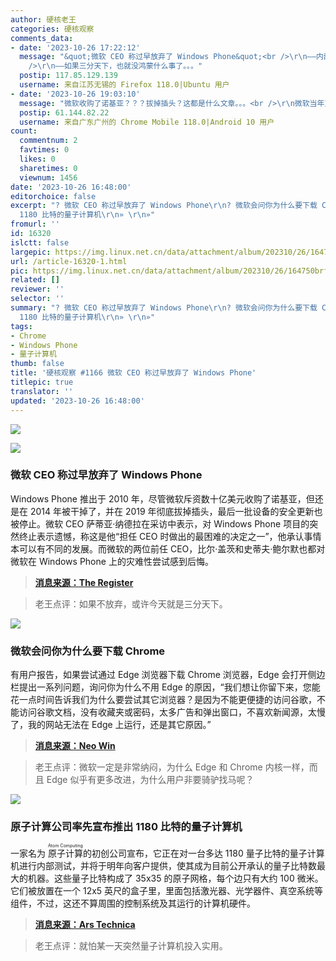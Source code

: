 ```yaml
---
author: 硬核老王
categories: 硬核观察
comments_data:
- date: '2023-10-26 17:22:12'
  message: "&quot;微软 CEO 称过早放弃了 Windows Phone&quot;<br />\r\n——内部斗争导致的这个结果，公司利益算个鸟，把对手搞下来才是正途。<br
    />\r\n——如果三分天下，也就没鸿蒙什么事了。。。"
  postip: 117.85.129.139
  username: 来自江苏无锡的 Firefox 118.0|Ubuntu 用户
- date: '2023-10-26 19:03:10'
  message: "微软收购了诺基亚？？？拔掉插头？这都是什么文章。。。<br />\r\n微软当年对移动开发者不友好，Windows Phone的市场份额不断下降，后来变成了1%。就算没有放弃，确定真能竞争过苹果和谷歌？迟早会成为另一个黑莓。"
  postip: 61.144.82.22
  username: 来自广东广州的 Chrome Mobile 118.0|Android 10 用户
count:
  commentnum: 2
  favtimes: 0
  likes: 0
  sharetimes: 0
  viewnum: 1456
date: '2023-10-26 16:48:00'
editorchoice: false
excerpt: "? 微软 CEO 称过早放弃了 Windows Phone\r\n? 微软会问你为什么要下载 Chrome\r\n? 原子计算公司率先宣布推出
  1180 比特的量子计算机\r\n» \r\n»"
fromurl: ''
id: 16320
islctt: false
largepic: https://img.linux.net.cn/data/attachment/album/202310/26/164750brfa6raurb7u0j6v.jpg
url: /article-16320-1.html
pic: https://img.linux.net.cn/data/attachment/album/202310/26/164750brfa6raurb7u0j6v.jpg.thumb.jpg
related: []
reviewer: ''
selector: ''
summary: "? 微软 CEO 称过早放弃了 Windows Phone\r\n? 微软会问你为什么要下载 Chrome\r\n? 原子计算公司率先宣布推出
  1180 比特的量子计算机\r\n» \r\n»"
tags:
- Chrome
- Windows Phone
- 量子计算机
thumb: false
title: '硬核观察 #1166 微软 CEO 称过早放弃了 Windows Phone'
titlepic: true
translator: ''
updated: '2023-10-26 16:48:00'
---
```


![](https://img.linux.net.cn/data/attachment/album/202310/26/164750brfa6raurb7u0j6v.jpg)


![](https://img.linux.net.cn/data/attachment/album/202310/26/164759pfznghfanzfn7pfn.jpg)


### 微软 CEO 称过早放弃了 Windows Phone


Windows Phone 推出于 2010 年，尽管微软斥资数十亿美元收购了诺基亚，但还是在 2014 年被干掉了，并在 2019 年彻底拔掉插头，最后一批设备的安全更新也被停止。微软 CEO 萨蒂亚·纳德拉在采访中表示，对 Windows Phone 项目的突然终止表示遗憾，称这是他“担任 CEO 时做出的最困难的决定之一”，他承认事情本可以有不同的发展。而微软的两位前任 CEO，比尔·盖茨和史蒂夫·鲍尔默也都对微软在 Windows Phone 上的灾难性尝试感到后悔。



> 
> **[消息来源：The Register](https://www.theregister.com/2023/10/25/nadella_windows_phone_regrets)**
> 
> 
> 



> 
> 老王点评：如果不放弃，或许今天就是三分天下。
> 
> 
> 


![](https://img.linux.net.cn/data/attachment/album/202310/26/164808nbnq2zaej3newvav.jpg)


### 微软会问你为什么要下载 Chrome


有用户报告，如果尝试通过 Edge 浏览器下载 Chrome 浏览器，Edge 会打开侧边栏提出一系列问题，询问你为什么不用 Edge 的原因，“我们想让你留下来，您能花一点时间告诉我们为什么要尝试其它浏览器？是因为不能更便捷的访问谷歌，不能访问谷歌文档，没有收藏夹或密码，太多广告和弹出窗口，不喜欢新闻源，太慢了，我的网站无法在 Edge 上运行，还是其它原因。”



> 
> **[消息来源：Neo Win](https://www.neowin.net/news/microsoft-now-wants-you-to-take-a-poll-before-installing-google-chrome/)**
> 
> 
> 



> 
> 老王点评：微软一定是非常纳闷，为什么 Edge 和 Chrome 内核一样，而且 Edge 似乎有更多改进，为什么用户非要骑驴找马呢？
> 
> 
> 


![](https://img.linux.net.cn/data/attachment/album/202310/26/164821gbm145v8ubz504rv.jpg)


### 原子计算公司率先宣布推出 1180 比特的量子计算机


一家名为 <ruby> 原子计算 <rt>  Atom Computing </rt></ruby> 的初创公司宣布，它正在对一台多达 1180 量子比特的量子计算机进行内部测试，并将于明年向客户提供，使其成为目前公开承认的量子比特数最大的机器。这些量子比特构成了 35x35 的原子网格，每个边只有大约 100 微米。它们被放置在一个 12x5 英尺的盒子里，里面包括激光器、光学器件、真空系统等组件，不过，这还不算周围的控制系统及其运行的计算机硬件。



> 
> **[消息来源：Ars Technica](https://arstechnica.com/science/2023/10/atom-computing-is-the-first-to-announce-a-1000-qubit-quantum-computer/)**
> 
> 
> 



> 
> 老王点评：就怕某一天突然量子计算机投入实用。
> 
> 
>